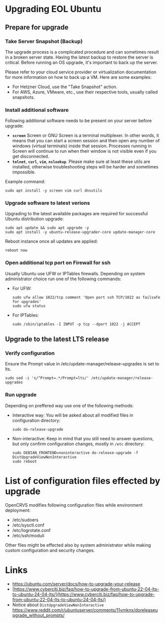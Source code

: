 # Upgrading EOL Ubuntu

## Prepare for upgrade

### Take Server Snapshot (Backup)
The upgrade process is a complicated procedure and can sometimes result in a broken server state. Having the latest backup to restore the server is critical. Before running an OS upgrade, it's important to back up the server.

Please refer to your cloud service provider or virtualization documentation for more information on how to back up a VM. Here are some examples:

- For Hetzner Cloud, use the "Take Snapshot" action.
- For AWS, Azure, VMware, etc., use their respective tools, usually called snapshots.

### Install additional software

Following additional software needs to be present on your server before upgrade:
- **`screen`** Screen or GNU Screen is a terminal multiplexer. In other words, it means that you can start a screen session and then open any number of windows (virtual terminals) inside that session. Processes running in Screen will continue to run when their window is not visible even if you get disconnected.
- **`telnet`**, **`curl`**, **`vim`**, **`nslookup`**. Please make sure at least these utils are installed, otherwise troubleshooting steps will be harder and sometimes impossible.

Example command:
```
sudo apt install -y screen vim curl dnsutils
```


### Upgrade software to latest verions

Upgrading to the latest available packages are required for successful Ubuntu distribution upgrade:

```
sudo apt update && sudo apt upgrade -y
sudo apt install -y ubuntu-release-upgrader-core update-manager-core
```

Reboot instance once all updates are applied:

```
reboot now
```

### Open additional tcp port on Firewall for ssh

Usually Ubuntu use UFW or IPTables firewalls.
Depending on system administrator choice run one of the following commands:

- For UFW:
    ```
    sudo ufw allow 1022/tcp comment 'Open port ssh TCP/1022 as failsafe for upgrades'
    sudo ufw status
    ```

- For IPTables:
    ```
    sudo /sbin/iptables -I INPUT -p tcp --dport 1022 -j ACCEPT
    ```


## Upgrade to the latest LTS release

### Verify configuration

Ensure the Prompt value in /etc/update-manager/release-upgrades is set to lts.

```
sudo sed -i 's/^Prompt=.*/Prompt=lts/' /etc/update-manager/release-upgrades
```

### Run upgrade

Depending on preffered way use one of the following methods:
- Interactive way: You will be asked about all modified files in
configuration directory:

    ```
    sudo do-release-upgrade
    ```
- Non-interactive: Keep in mind that you still need to answer questions, but only confirm configuration changes, mostly in `/etc` directory:
    ```
    sudo DEBIAN_FRONTEND=noninteractive do-release-upgrade -f DistUpgradeViewNonInteractive
    sudo reboot
    ```

# List of configuration files effected by upgrade

OpenCRVS modifies following configuration files while environment deployment:

- /etc/sudoers
- /etc/sysctl.conf
- /etc/logrotate.conf
- /etc/ssh/moduli

Other files might be effected also by system administrator while making custom configuration and security changes.

# Links
- https://ubuntu.com/server/docs/how-to-upgrade-your-release
- [https://www.cyberciti.biz/faq/how-to-upgrade-from-ubuntu-22-04-lts-to-ubuntu-24-04-lts/](https://www.cyberciti.biz/faq/how-to-upgrade-from-ubuntu-22-04-lts-to-ubuntu-24-04-lts/)
- Notice about `DistUpgradeViewNonInteractive` https://www.reddit.com/r/ubuntuserver/comments/11vmknx/doreleaseupgrade_without_prompts/

